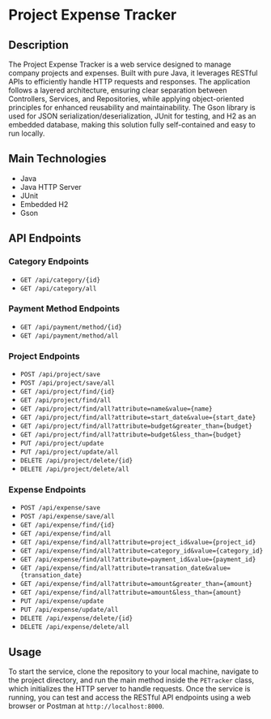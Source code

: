 # Project Expense Tracker

## Description

The Project Expense Tracker is a web service designed to manage company projects and expenses. 
Built with pure Java, it leverages RESTful APIs to efficiently handle HTTP requests and responses. The application follows a layered architecture, ensuring clear separation between Controllers, Services, and Repositories, while applying object-oriented principles for enhanced reusability and maintainability. 
The Gson library is used for JSON serialization/deserialization, JUnit for testing, and H2 as an embedded database, making this solution fully self-contained and easy to run locally.

## Main Technologies

- Java
- Java HTTP Server
- JUnit
- Embedded H2
- Gson

## API Endpoints

### Category Endpoints

  - `GET /api/category/{id}`
  - `GET /api/category/all`

### Payment Method Endpoints

  - `GET /api/payment/method/{id}`
  - `GET /api/payment/method/all`

### Project Endpoints

  - `POST /api/project/save`
  - `POST /api/project/save/all`
  - `GET /api/project/find/{id}`
  - `GET /api/project/find/all`
  - `GET /api/project/find/all?attribute=name&value={name}`
  - `GET /api/project/find/all?attribute=start_date&value={start_date}`
  - `GET /api/project/find/all?attribute=budget&greater_than={budget}`
  - `GET /api/project/find/all?attribute=budget&less_than={budget}`
  - `PUT /api/project/update`
  - `PUT /api/project/update/all`
  - `DELETE /api/project/delete/{id}`
  - `DELETE /api/project/delete/all`

### Expense Endpoints

  - `POST /api/expense/save`
  - `POST /api/expense/save/all`
  - `GET /api/expense/find/{id}`
  - `GET /api/expense/find/all`
  - `GET /api/expense/find/all?attribute=project_id&value={project_id}`
  - `GET /api/expense/find/all?attribute=category_id&value={category_id}`
  - `GET /api/expense/find/all?attribute=payment_id&value={payment_id}`
  - `GET /api/expense/find/all?attribute=transation_date&value={transation_date}`
  - `GET /api/expense/find/all?attribute=amount&greater_than={amount}`
  - `GET /api/expense/find/all?attribute=amount&less_than={amount}`
  - `PUT /api/expense/update`
  - `PUT /api/expense/update/all`
  - `DELETE /api/expense/delete/{id}`
  - `DELETE /api/expense/delete/all`

## Usage

To start the service, clone the repository to your local machine, navigate to the project directory, and run the main method inside the `PETracker` class, which initializes the HTTP server to handle requests. Once the service is running, you can test and access the RESTful API endpoints using a web browser or Postman at `http://localhost:8000`.





